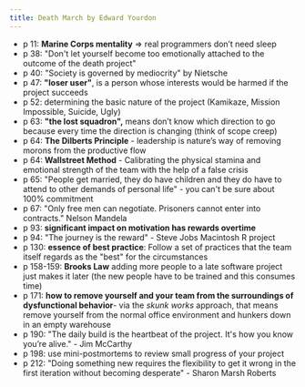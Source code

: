 ```yaml
---
title: Death March by Edward Yourdon
---
```


- p 11: **Marine Corps mentality** => real programmers don’t need sleep
- p 38: "Don't let yourself become too emotionally attached to the outcome of the death project"
- p 40: "Society is governed by mediocrity" by Nietsche
- p 47: **"loser user"**, is a person whose interests would be harmed if the project succeeds
- p 52: determining the basic nature of the project (Kamikaze, Mission Impossible, Suicide, Ugly)
- p 63: **"the lost squadron",** means don’t know which direction to go because every time the direction is changing
  (think of scope creep)
- p 64: **The Dilberts Principle** - leadership is nature’s way of removing morons from the productive flow
- p 64: **Wallstreet Method** - Calibrating the physical stamina and emotional strength of the team with the help of a
  false crisis
- p 65: "People get married, they do have children and they do have to attend to other demands of personal life" - you
  can't be sure about 100% commitment
- p 67: "Only free men can negotiate. Prisoners cannot enter into contracts." Nelson Mandela
- p 93: **significant impact on motivation has rewards overtime**
- p 94: "The journey is the reward" - Steve Jobs Macintosh R project
- p 130: **essence of best practice**: Follow a set of practices that the team itself regards as the "best" for the
  circumstances
- p 158-159: **Brooks Law** adding more people to a late software project just makes it later (the new people have to
  be trained and this consumes time)
- p 171: **how to remove yourself and your team from the surroundings of dysfunctional behavior**- via the *skunk works*
  approach, that means remove yourself from the normal office environment and hunkers down in an empty warehouse
- p 190: "The daily build is the heartbeat of the project. It's how you know you’re alive." - Jim McCarthy
- p 198: use mini-postmortems to review small progress of your project
- p 212: "Doing something new requires the flexibility to get it wrong in the first iteration without becoming
  desperate" - Sharon Marsh Roberts

